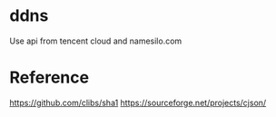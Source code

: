 # ddns
Use api from tencent cloud and namesilo.com

# Reference
https://github.com/clibs/sha1
https://sourceforge.net/projects/cjson/
